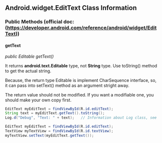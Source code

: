 ## Android.widget.EditText Class Information
### Public Methods (official doc: (https://developer.android.com/reference/android/widget/EditText))
#### getText

*public Editable getText()*

It returns **android.text.Editable** type, not **String** type. Use toString() method to get the actual string.

Because, the return type Editable is implement CharSequence interface, so, it can pass into setText() method as an argument stright away.

The return value should not be modified. If you want a modifiable one, you should make your own copy first.

``` java
EditText myEditText = findViewById(R.id.editText);
String text = myEditText.getText().toString();
Log.d("Debug", "Text: " + text);   // Information about Log class, see android.util.Log class
```

``` java
EditText myEditText = findViewById(R.id.editText);
TextView myTextView = findViewById(R.id.textView);
myTextView.setText(myEditText.getText());
```
